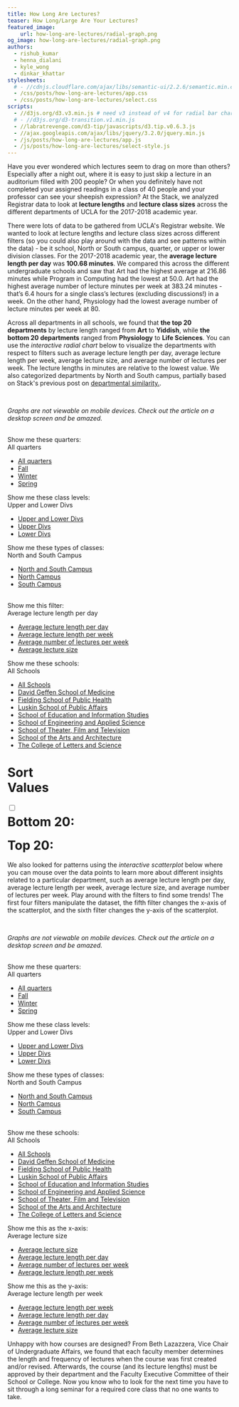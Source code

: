 ```yaml
---
title: How Long Are Lectures?
teaser: How Long/Large Are Your Lectures?
featured_image:
    url: how-long-are-lectures/radial-graph.png
og_image: how-long-are-lectures/radial-graph.png
authors:
  - rishub_kumar
  - henna_dialani
  - kyle_wong
  - dinkar_khattar
stylesheets:
  # - //cdnjs.cloudflare.com/ajax/libs/semantic-ui/2.2.6/semantic.min.css
  - /css/posts/how-long-are-lectures/app.css
  - /css/posts/how-long-are-lectures/select.css
scripts:
  - //d3js.org/d3.v3.min.js # need v3 instead of v4 for radial bar chart
  # - //d3js.org/d3-transition.v1.min.js
  - //labratrevenge.com/d3-tip/javascripts/d3.tip.v0.6.3.js
  - //ajax.googleapis.com/ajax/libs/jquery/3.2.0/jquery.min.js
  - /js/posts/how-long-are-lectures/app.js
  - /js/posts/how-long-are-lectures/select-style.js
---
```


<p class="para">
Have you ever wondered which lectures seem to drag on more than others? Especially after a night out, where it is easy to just skip a lecture in an auditorium filled with 200 people? Or when you definitely have not completed your assigned readings in a class of 40 people and your professor can see your sheepish expression? At the Stack, we analyzed Registrar data to look at <b>lecture lengths</b> and <b>lecture class sizes</b> across the different departments of UCLA for the 2017-2018 academic year.
</p>

<p class="para">
There were lots of data to be gathered from UCLA's Registrar website. We wanted to look at lecture lengths and lecture class sizes across different filters (so you could also play around with the data and see patterns within the data) - be it school, North or South campus, quarter, or upper or lower division classes. For the 2017-2018 academic year, the <b>average lecture length per day</b> was <b>100.68 minutes</b>. We compared this across the different undergraduate schools and saw that Art had the highest average at 216.86 minutes while Program in Computing had the lowest at 50.0. Art had the highest average number of lecture minutes per week at 383.24 minutes - that’s 6.4 hours for a single class’s lectures (excluding discussions!) in a week. On the other hand, Physiology had the lowest average number of lecture minutes per week at 80.
</p>

<p class="para">
Across all departments in all schools, we found that <b>the top 20 departments</b> by lecture length ranged from <b>Art</b> to <b>Yiddish</b>, while <b>the bottom 20 departments</b> ranged from <b>Physiology</b> to <b>Life Sciences</b>. You can use the <i>interactive radial chart</i> below to visualize the departments with respect to filters such as average lecture length per day, average lecture length per week, average lecture size, and average number of lectures per week. The lecture lengths in minutes are relative to the lowest value. We also categorized departments by North and South campus, partially based on Stack's previous post on <a href="http://stack.dailybruin.com/2017/04/23/department-similarity/">departmental similarity.</a>.

</p>

<br/>

<i class="phone-text"> Graphs are not viewable on mobile devices. Check out the article on a desktop screen and be amazed. </i> <br/><br/>
<div class = "graphs">

<div class="filters1">
<div class="typo1">Show me these quarters: <br/>
    <div class="list"><span class="placeholder-quarter-radial">All quarters</span>
        <ul class="list__ul1">
            <li data-value="all"><a href="">All quarters</a></li>
            <li data-value="Fall"><a href="fall">Fall</a></li>
            <li data-value="Winter"><a href="">Winter</a></li>
            <li data-value="Spring"><a href="">Spring</a></li>
        </ul>
    </div>
</div>

<div class="typo2">Show me these class levels: <br/>
    <div class="list"><span class="placeholder-div-radial">Upper and Lower Divs</span>
        <ul class="list__ul2">
            <li data-value="all"><a href="">Upper and Lower Divs</a></li>
            <li data-value="Upper"><a href="">Upper Divs</a></li>
            <li data-value="Lower"><a href="">Lower Divs</a></li>
        </ul>
    </div>
</div>

<div class="typo3">Show me these types of classes: <br/>
    <div class="list"><span class="placeholder-campus-radial">North and South Campus</span>
        <ul class="list__ul3">
            <li data-value="all"><a href="">North and South Campus</a></li>
            <li data-value="North"><a href="">North Campus</a></li>
            <li data-value="South"><a href="">South Campus</a></li>
        </ul>
    </div>
</div>
</div>
<br/>
<div class="filters2">
<div class="typo4">Show me this filter: <br/>
    <div class="list"><span class="placeholder-num-radial">Average lecture length per day</span>
        <ul class="list__ul4">
            <li data-value="avg_lecture_length_day"><a href="">Average lecture length per day</a></li>
            <li data-value="avg_lecture_length_week"><a href="">Average lecture length per week</a></li>
            <li data-value="avg_num_lectures_week"><a href="">Average number of lectures per week</a></li>
            <li data-value="avg_lecture_size"><a href="">Average lecture size</a></li>
        </ul>
    </div>
</div>

<div class="typo5">Show me these schools: <br/>
    <div class="list"><span class="placeholder-school-radial">All Schools</span>
        <ul class="list__ul5">
            <li data-value="all"><a href="">All Schools</a></li>
            <li data-value="David Geffen School of Medicine"><a href="">David Geffen School of Medicine</a></li>
            <li data-value="Fielding School of Public Health"><a href="">Fielding School of Public Health</a></li>
            <li data-value="Luskin School of Public Affairs"><a href="">Luskin School of Public Affairs</a></li>
            <li data-value="School of Education and Information Studies"><a href="">School of Education and Information Studies</a></li>
            <li data-value="School of Engineering and Applied Science"><a href="">School of Engineering and Applied Science</a></li>
            <li data-value="School of Theater, Film and Television"><a href="">School of Theater, Film and Television</a></li>
            <li data-value="School of the Arts and Architecture"><a href="">School of the Arts and Architecture</a></li>
            <li data-value="The College of Letters and Science"><a href="">The College of Letters and Science</a></li>
        </ul>
    </div>
</div>
</div>

<br/>

<h1 style="width: 30%; margin-top:1%">Sort Values</h1>
<section class="sort-check">
    <div class="checkboxTwo">
        <input type="checkbox" value="1" id="checkboxTwoInput" name="" />
        <label for="checkboxTwoInput"></label>
    </div>
</section>

<div id="radial-chart" class="radial-chart"></div>

<h1 style="width: 30%; margin-top:1%">Bottom 20: </h1>
<div id="barBottom" class="barBottom"></div>

<h1 style="width: 30%; margin-top:1%">Top 20:</h1>
<div id="barTop" class="barTop"></div>

</div>

<p class="para">
We also looked for patterns using the <i>interactive scatterplot</i> below where you can mouse over the data points to learn more about different insights related to a particular department, such as average lecture length per day, average lecture length per week, average lecture size, and average number of lectures per week. Play around with the filters to find some trends! The first four filters manipulate the dataset, the fifth filter changes the x-axis of the scatterplot, and the sixth filter changes the y-axis of the scatterplot.

</p><br/>

<i class="phone-text"> Graphs are not viewable on mobile devices. Check out the article on a desktop screen and be amazed. </i> <br/><br/>
<div class = "graphs">

<div class="filters3">

<div class="typo6">Show me these quarters: <br/>
    <div class="list"><span class="placeholder-quarter-scatter">All quarters</span>
        <ul class="list__ul6">
            <li data-value="all"><a href="">All quarters</a></li>
            <li data-value="Fall"><a href="fall">Fall</a></li>
            <li data-value="Winter"><a href="">Winter</a></li>
            <li data-value="Spring"><a href="">Spring</a></li>
        </ul>
    </div>
</div>

<div class="typo7">Show me these class levels: <br/>
    <div class="list"><span class="placeholder-div-scatter">Upper and Lower Divs</span>
        <ul class="list__ul7">
            <li data-value="all"><a href="">Upper and Lower Divs</a></li>
            <li data-value="Upper"><a href="">Upper Divs</a></li>
            <li data-value="Lower"><a href="">Lower Divs</a></li>
        </ul>
    </div>
</div>

<div class="typo8">Show me these types of classes: <br/>
    <div class="list"><span class="placeholder-campus-scatter">North and South Campus</span>
        <ul class="list__ul8">
            <li data-value="all"><a href="">North and South Campus</a></li>
            <li data-value="North"><a href="">North Campus</a></li>
            <li data-value="South"><a href="">South Campus</a></li>
        </ul>
    </div>
</div>
</div>

<br/>

<div class="filters4">

<div class="typo9">Show me these schools: <br/>
    <div class="list"><span class="placeholder-school-scatter">All Schools</span>
        <ul class="list__ul9">
            <li data-value="all"><a href="">All Schools</a></li>
            <li data-value="David Geffen School of Medicine"><a href="">David Geffen School of Medicine</a></li>
            <li data-value="Fielding School of Public Health"><a href="">Fielding School of Public Health</a></li>
            <li data-value="Luskin School of Public Affairs"><a href="">Luskin School of Public Affairs</a></li>
            <li data-value="School of Education and Information Studies"><a href="">School of Education and Information Studies</a></li>
            <li data-value="School of Engineering and Applied Science"><a href="">School of Engineering and Applied Science</a></li>
            <li data-value="School of Theater, Film and Television"><a href="">School of Theater, Film and Television</a></li>
            <li data-value="School of the Arts and Architecture"><a href="">School of the Arts and Architecture</a></li>
            <li data-value="The College of Letters and Science"><a href="">The College of Letters and Science</a></li>
        </ul>
    </div>
</div>

<div class="typo10">Show me this as the x-axis: <br/>
    <div class="list"><span class="placeholder-filter1-scatter">Average lecture size</span>
        <ul class="list__ul10">
            <li data-value="avg_lecture_size"><a href="">Average lecture size</a></li>
            <li data-value="avg_lecture_length_day"><a href="">Average lecture length per day</a></li>
            <li data-value="avg_num_lectures_week"><a href="">Average number of lectures per week</a></li>
            <li data-value="avg_lecture_length_week"><a href="">Average lecture length per week</a></li>
        </ul>
    </div>
</div>

<div class="typo11">Show me this as the y-axis: <br/>
    <div class="list"><span class="placeholder-filter2-scatter">Average lecture length per week</span>
        <ul class="list__ul11">
            <li data-value="avg_lecture_length_week"><a href="">Average lecture length per week</a></li>
            <li data-value="avg_lecture_length_day"><a href="">Average lecture length per day</a></li>
            <li data-value="avg_num_lectures_week"><a href="">Average number of lectures per week</a></li>
            <li data-value="avg_lecture_size"><a href="">Average lecture size</a></li>
        </ul>
    </div>
</div>

</div>

<div id="scatterplot"></div>

</div>

<p class="para">
Unhappy with how courses are designed? From Beth Lazazzera, Vice Chair of Undergraduate Affairs, we found that each faculty member determines the length and frequency of lectures when the course was first created and/or revised. Afterwards, the course (and its lecture lengths) must be approved by their department and the Faculty Executive Committee of their School or College. Now you know who to look for the next time you have to sit through a long seminar for a required core class that no one wants to take.
</p>

